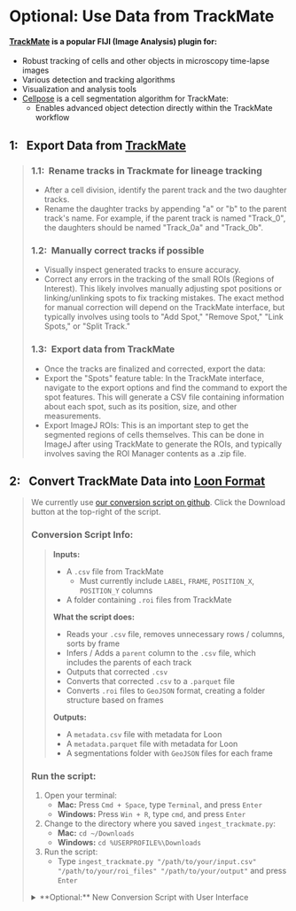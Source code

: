 # Optional: Use Data from TrackMate

#### [TrackMate](https://imagej.net/plugins/trackmate/) is a popular FIJI (Image Analysis) plugin for:

- Robust tracking of cells and other objects in microscopy time-lapse images
- Various detection and tracking algorithms
- Visualization and analysis tools
- [Cellpose](https://www.cellpose.org/) is a cell segmentation algorithm for TrackMate:
  - Enables advanced object detection directly within the TrackMate workflow

## 1:&nbsp;&nbsp;&nbsp;Export Data from [TrackMate](https://imagej.net/plugins/trackmate/)

> ### 1.1:&nbsp;&nbsp;Rename tracks in Trackmate for lineage tracking
>
> - After a cell division, identify the parent track and the two daughter tracks.
> - Rename the daughter tracks by appending "a" or "b" to the parent track's name. For example, if the parent track is named "Track_0", the daughters should be named "Track_0a" and "Track_0b".
>
> ### 1.2:&nbsp;&nbsp;Manually correct tracks if possible
>
> - Visually inspect generated tracks to ensure accuracy.
> - Correct any errors in the tracking of the small ROIs (Regions of Interest). This likely involves manually adjusting spot positions or linking/unlinking spots to fix tracking mistakes. The exact method for manual correction will depend on the TrackMate interface, but typically involves using tools to "Add Spot," "Remove Spot," "Link Spots," or "Split Track."
>
> ### 1.3:&nbsp;&nbsp;Export data from TrackMate
>
> - Once the tracks are finalized and corrected, export the data:
> - Export the "Spots" feature table: In the TrackMate interface, navigate to the export options and find the command to export the spot features. This will generate a CSV file containing information about each spot, such as its position, size, and other measurements.
> - Export ImageJ ROIs: This is an important step to get the segmented regions of cells themselves. This can be done in ImageJ after using TrackMate to generate the ROIs, and typically involves saving the ROI Manager contents as a .zip file.

## 2:&nbsp;&nbsp;&nbsp;Convert TrackMate Data into [Loon Format](./data.md)

> We currently use [our conversion script on github](https://github.com/visdesignlab/aardvark-util/blob/main/ingest_trackmate.py). Click the Download button at the top-right of the script.
>
> ### Conversion Script Info:
>
> > **Inputs:**
> >
> > - A `.csv` file from TrackMate
> >   - Must currently include `LABEL`, `FRAME`, `POSITION_X`, `POSITION_Y` columns
> > - A folder containing `.roi` files from TrackMate
> >
> > **What the script does:**
> >
> > - Reads your `.csv` file, removes unnecessary rows / columns, sorts by frame
> > - Infers / Adds a `parent` column to the `.csv` file, which includes the parents of each track
> > - Outputs that corrected `.csv`
> > - Converts that corrected `.csv` to a `.parquet` file
> > - Converts `.roi` files to `GeoJSON` format, creating a folder structure based on frames
> >
> > **Outputs:**
> >
> > - A `metadata.csv` file with metadata for Loon
> > - A `metadata.parquet` file with metadata for Loon
> > - A segmentations folder with `GeoJSON` files for each frame
>
> ### Run the script:
>
> 1. Open your terminal:
>    - **Mac:** Press `Cmd + Space`, type `Terminal`, and press `Enter`
>    - **Windows:** Press `Win + R`, type `cmd`, and press `Enter`
> 2. Change to the directory where you saved `ingest_trackmate.py`:
>    - **Mac:** `cd ~/Downloads`
>    - **Windows:** `cd %USERPROFILE%\Downloads`
> 3. Run the script:
>    - Type `ingest_trackmate.py "/path/to/your/input.csv" "/path/to/your/roi_files" "/path/to/your/output"` and press `Enter`
>
> <details>
>
> <summary>**Optional:** New Conversion Script with User Interface</summary>
> ### Download our <a href="/convert_trackmate.py" download="convert_trackmate.py">new conversion script &#8595;</a>
> ### Run the script:
> 1. Open your terminal:
>    - **Mac:** Press `Cmd + Space`, type `Terminal`, and press `Enter`
>    - **Windows:** Press `Win + R`, type `cmd`, and press `Enter`
> 2. Change to the directory where you saved `convert_trackmate.py`:
>    - **Mac:** `cd ~/Downloads`
>    - **Windows:** `cd %USERPROFILE%\Downloads`
> 3. Run the script:
>    - Type `python convert_trackmate.py` and press `Enter`
> 4. Follow the on-screen instructions to convert your TrackMate data to Loon format
> </details>

<!-- TODO: point to something that exists -->
<!-- ## 3:&nbsp;&nbsp;&nbsp;Upload Formatted Data to Loon


> ### See: [Local Loon Upload](./quickstart.md)
>
> ### Option 2: [Server Upload](./loon-wrappers.md) -->
